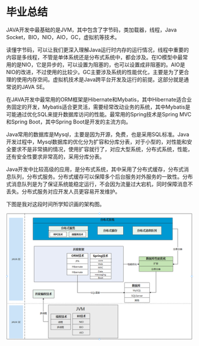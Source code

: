 # 毕业总结

JAVA开发中最基础的是JVM，其中包含了字节码，类加载器，线程，Java Socket，BIO，NIO，AIO，GC，虚拟机等技术。

读懂字节码，可以让我们更深入理解Java运行时内存的运行情况，线程中重要的内容是多线程，不管是单体系统还是分布式系统中，都会涉及。在IO模型中最常用的是NIO，它是异步的，可以设置为阻塞的，也可以设置成非阻塞的。AIO是NIO的改进，不过使用的比较少。GC主要涉及系统的性能优化，主要是为了更合理的使用内存空间。虚拟机技术是Java跨平台开发及运行的前提。这部分就是通常说的JAVA SE。

在JAVA开发中最常用的ORM框架是Hibernate和Mybatis，其中Hibernate适合业务固定的开发，Mybatis适合更灵活，需要经常改动业务的系统，其中Mybatis是可能通过优化SQL来提升数据库访问的性能。最常用的Spring技术是Spring MVC和Spring Boot，其中Spring Boot是开发的主流方向。

Java常用的数据库是Mysql，主要是因为开源，免费，也是采用SQL标准。Java开发过程中，Mysql数据库的优化分为扩容和分库分表，对于小型的，对性能和安全要求不是非常搞的情况，使用扩容就行了，对应大型系统，分布式系统，性能，还有安全性要求非常高的，采用分库分表。

Java开发中比较高级的应用，是分布式系统，其中采用了分布式缓存，分布式消息队列，分布式服务。分布式缓存可以保障多个后台服务对外服务的一致性。分布式消息队列是为了保证系统能稳定运行，不会因为流量过大宕机，同时保障消息不丢失。分布式服务对应开发人员更容易开发维护。

下图是我对这段时间所学知识画的架构图。

![Java](Week15/Work/Java.png)

